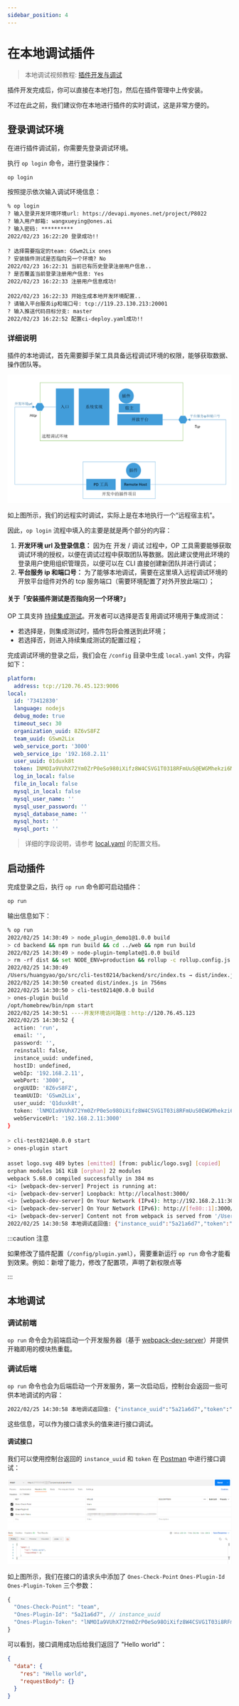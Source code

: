 ```yaml
---
sidebar_position: 4
---
```


# 在本地调试插件

> 本地调试视频教程: [插件开发与调试](../examples/videos/test.mdx)

插件开发完成后，你可以直接在本地打包，然后在插件管理中上传安装。

不过在此之前，我们建议你在本地进行插件的实时调试，这是非常方便的。

## 登录调试环境

在进行插件调试前，你需要先登录调试环境。

执行 `op login` 命令，进行登录操作：

```
op login
```

按照提示依次输入调试环境信息：

```
% op login
? 输入登录开发环境环境url: https://devapi.myones.net/project/P8022
? 输入用户邮箱: wangxueying@ones.ai
? 输入密码: **********
2022/02/23 16:22:20 登录成功!!

? 选择需要指定的team: GSwm2Lix ones
? 安装插件测试是否指向另一个环境? No
2022/02/23 16:22:31 当前已有历史登录注册用户信息..
? 是否覆盖当前登录注册用户信息: Yes
2022/02/23 16:22:33 注册用户信息成功!

2022/02/23 16:22:33 开始生成本地开发环境配置..
? 请输入平台服务ip和端口号: tcp://119.23.130.213:20001
? 输入推送代码目标分支: master
2022/02/23 16:22:52 配置ci-deploy.yaml成功!!
```

### 详细说明

插件的本地调试，首先需要脚手架工具具备远程调试环境的权限，能够获取数据、操作团队等。

![image](images/test1.png)

如上图所示，我们的远程实时调试，实际上是在本地执行一个“远程宿主机”。

因此，`op login` 流程中填入的主要是就是两个部分的内容：

1. **开发环境 url 及登录信息：** 因为在 开发 / 调试 过程中，OP 工具需要能够获取调试环境的授权，以便在调试过程中获取团队等数据。因此建议使用此环境的登录用户使用组织管理员，以便可以在 CLI 直接创建新团队并进行调试；
2. **平台服务 ip 和端口号：** 为了能够本地调试，需要在这里填入远程调试环境的开放平台组件对外的 tcp 服务端口（需要环境配置了对外开放此端口）；

#### 关于「安装插件测试是否指向另一个环境?」

OP 工具支持 [持续集成测试](./ci-deploy.md)。开发者可以选择是否复用调试环境用于集成测试：

- 若选择是，则集成测试时，插件包将会推送到此环境；
- 若选择否，则进入持续集成测试的配置过程；

完成调试环境的登录之后，我们会在 `/config` 目录中生成 `local.yaml` 文件，内容如下：

```yaml title="/config/local.yaml"
platform:
  address: tcp://120.76.45.123:9006
local:
  id: '73412830'
  language: nodejs
  debug_mode: true
  timeout_sec: 30
  organization_uuid: 8Z6vS8FZ
  team_uuid: GSwm2Lix
  web_service_port: '3000'
  web_service_ip: '192.168.2.11'
  user_uuid: 01duxk8t
  token: INMOIa9VUhX72Ym0ZrP0eSo980iXifz8W4CSVG1T0318RFmUuS@EWGMhekzi6Mqz
  log_in_local: false
  file_in_local: false
  mysql_in_local: false
  mysql_user_name: ''
  mysql_user_password: ''
  mysql_database_name: ''
  mysql_host: ''
  mysql_port: ''
```

> 详细的字段说明，请参考 [local.yaml](../../api/config/local.md) 的配置文档。

## 启动插件

完成登录之后，执行 `op run` 命令即可启动插件：

```bash
op run
```

输出信息如下：

```bash
% op run
2022/02/25 14:30:49 > node_plugin_demo1@1.0.0 build
> cd backend && npm run build && cd ../web && npm run build
2022/02/25 14:30:49 > node-plugin-template@1.0.0 build
> rm -rf dist && set NODE_ENV=production && rollup -c rollup.config.js
2022/02/25 14:30:49
/Users/huangyao/go/src/cli-test0214/backend/src/index.ts → dist/index.js...
2022/02/25 14:30:50 created dist/index.js in 756ms
2022/02/25 14:30:50 > cli-test0214@0.0.0 build
> ones-plugin build
/opt/homebrew/bin/npm start
2022/02/25 14:30:51 ----开发环境访问路径：http://120.76.45.123
2022/02/25 14:30:52 {
  action: 'run',
  email: '',
  password: '',
  reinstall: false,
  instance_uuid: undefined,
  hostID: undefined,
  webIp: '192.168.2.11',
  webPort: '3000',
  orgUUID: '8Z6vS8FZ',
  teamUUID: 'GSwm2Lix',
  user_uuid: 'Q1duxk8t',
  token: 'lNMOIa9VUhX72Ym0ZrP0eSo98OiXifz8W4CSVG1T03i8RFmUuS0EWGMhekzi6Mqz',
  webServiceUrl: '192.168.2.11:3000'
}

> cli-test0214@0.0.0 start
> ones-plugin start

asset logo.svg 489 bytes [emitted] [from: public/logo.svg] [copied]
orphan modules 161 KiB [orphan] 22 modules
webpack 5.68.0 compiled successfully in 384 ms
<i> [webpack-dev-server] Project is running at:
<i> [webpack-dev-server] Loopback: http://localhost:3000/
<i> [webpack-dev-server] On Your Network (IPv4): http://192.168.2.11:3000/
<i> [webpack-dev-server] On Your Network (IPv6): http://[fe80::1]:3000/
<i> [webpack-dev-server] Content not from webpack is served from '/Users/huangyao/go/src/cli-test0214/web/public' directory
2022/02/25 14:30:58 本地调试返回值: {"instance_uuid":"5a21a6d7","token":"lNMOIa9VUhX72Ym0ZrP0eSo98OiXifz8W4CSVG1T03i8RFmUuS0EWGMhekzi6Mqz","user_uuid":"Q1duxk8t"}
```

:::caution 注意

如果修改了插件配置（`/config/plugin.yaml`），需要重新运行 `op run` 命令才能看到效果。例如：新增了能力，修改了配置项，声明了新权限点等

:::

## 本地调试

### 调试前端

`op run` 命令会为前端启动一个开发服务器（基于 [webpack-dev-server](https://github.com/webpack/webpack-dev-server)）并提供开箱即用的模块热重载。

### 调试后端

`op run` 命令也会为后端启动一个开发服务，第一次启动后，控制台会返回一些可供本地调试的内容：

```bash
2022/02/25 14:30:58 本地调试返回值: {"instance_uuid":"5a21a6d7","token":"lNMOIa9VUhX72Ym0ZrP0eSo98OiXifz8W4CSVG1T03i8RFmUuS0EWGMhekzi6Mqz","user_uuid":"Q1duxk8t"
```

这些信息，可以作为接口请求头的值来进行接口调试。

#### 调试接口

我们可以使用控制台返回的 `instance_uuid` 和 `token` 在 [Postman](https://www.postman.com/) 中进行接口调试：

![image](images/test3.png)

如上图所示，我们在接口的请求头中添加了 `Ones-Check-Point` `Ones-Plugin-Id` `Ones-Plugin-Token` 三个参数：

```ts title="Header"
{
  "Ones-Check-Point": "team",
  "Ones-Plugin-Id": "5a21a6d7", // instance_uuid
  "Ones-Plugin-Token": "lNMOIa9VUhX72Ym0ZrP0eSo98OiXifz8W4CSVG1T03i8RFmUuS0EWGMhekzi6Mqz", // token
}
```

可以看到，接口调用成功后给我们返回了 "Hello world"：

```json
{
  "data": {
    "res": "Hello world",
    "requestBody": {}
  }
}
```
